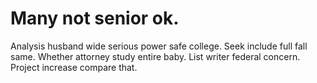 
# Many not senior ok.
Analysis husband wide serious power safe college. Seek include full fall same.
Whether attorney study entire baby. List writer federal concern.
Project increase compare that.